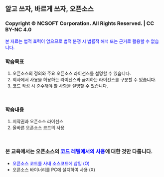 <!--
Chapter 0. Intro
-->

##  알고 쓰자, 바르게 쓰자, 오픈소스
### Copyright © NCSOFT Corporation. All Rights Reserved.  |  CC BY-NC 4.0 
<span style="color: blue">본 자료는 법적 효력이 없으므로 법적 분쟁 시 법률적 해석 또는 근거로 활용할 수 없습니다.</span>
<br>

###  학습목표
1. 오픈소스의 정의와 주요 오픈소스 라이선스를 설명할 수 있습니다.
2. 회사에서 사용을 허용하는 라이선스와 금지하는 라이선스를 구분할 수 있습니다.
3. 코드 작성 시 준수해야 할 사항을 설명할 수 있습니다.
<br>

###  학습내용
1. 저작권과 오픈소스 라이선스
2. 올바른 오픈소스 코드의 사용
<br>

### 본 교육에서는 오픈소스의 <span style="color: blue">코드 레벨에서의 사용</span>에 대한 것만 다룹니다.
*  <span style="color: blue">오픈소스 코드를 사내 소스코드에 삽입 (O)</span>  
*  오픈소스 바이너리를 PC에 설치하여 사용 (X)
<br>
